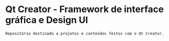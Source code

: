 # Qt Creator - Framework de interface gráfica e Design UI

    Repositório destinado a projetos e conteúdos feitos com o Qt Creator.